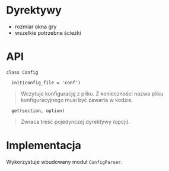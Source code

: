 # Dyrektywy #

  * rozmiar okna gry
  * wszelkie potrzebne ścieżki


# API #

```
class Config
```

```
  init(config_file = 'conf')
```

> Wczytuje konfigurację z pliku. Z konieczności nazwa pliku konfiguracyjnego musi być zawarta w kodzie.

```
  get(section, option)
```

> Zwraca treść pojedynczej dyrektywy (opcji).


# Implementacja #

Wykorzystuje wbudowany moduł `ConfigParser`.





